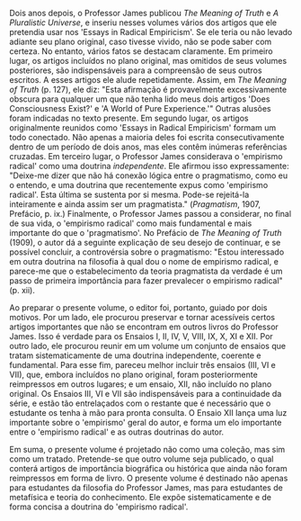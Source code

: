 Dois anos depois, o Professor James publicou _The Meaning of Truth_ e _A Pluralistic Universe_, e inseriu nesses volumes vários dos artigos que ele pretendia usar nos 'Essays in Radical Empiricism'. Se ele teria ou não levado adiante seu plano original, caso tivesse vivido, não se pode saber com certeza. No entanto, vários fatos se destacam claramente. Em primeiro lugar, os artigos incluídos no plano original, mas omitidos de seus volumes posteriores, são indispensáveis para a compreensão de seus outros escritos. A esses artigos ele alude repetidamente. Assim, em _The Meaning of Truth_ (p. 127), ele diz: "Esta afirmação é provavelmente excessivamente obscura para qualquer um que não tenha lido meus dois artigos 'Does Consciousness Exist?' e 'A World of Pure Experience.'" Outras alusões foram indicadas no texto presente. Em segundo lugar, os artigos originalmente reunidos como 'Essays in Radical Empiricism' formam um todo conectado. Não apenas a maioria deles foi escrita consecutivamente dentro de um período de dois anos, mas eles contêm inúmeras referências cruzadas. Em terceiro lugar, o Professor James considerava o 'empirismo radical' como uma doutrina _independente_. Ele afirmou isso expressamente: "Deixe-me dizer que não há conexão lógica entre o pragmatismo, como eu o entendo, e uma doutrina que recentemente expus como 'empirismo radical'. Esta última se sustenta por si mesma. Pode-se rejeitá-la inteiramente e ainda assim ser um pragmatista." (_Pragmatism_, 1907, Prefácio, p. ix.) Finalmente, o Professor James passou a considerar, no final de sua vida, o 'empirismo radical' como mais fundamental e mais importante do que o 'pragmatismo'. No Prefácio de _The Meaning of Truth_ (1909), o autor dá a seguinte explicação de seu desejo de continuar, e se possível concluir, a controvérsia sobre o pragmatismo: "Estou interessado em outra doutrina na filosofia à qual dou o nome de empirismo radical, e parece-me que o estabelecimento da teoria pragmatista da verdade é um passo de primeira importância para fazer prevalecer o empirismo radical" (p. xii).

Ao preparar o presente volume, o editor foi, portanto, guiado por dois motivos. Por um lado, ele procurou preservar e tornar acessíveis certos artigos importantes que não se encontram em outros livros do Professor James. Isso é verdade para os Ensaios I, II, IV, V, VIII, IX, X, XI e XII. Por outro lado, ele procurou reunir em um volume um conjunto de ensaios que tratam sistematicamente de uma doutrina independente, coerente e fundamental. Para esse fim, pareceu melhor incluir três ensaios (III, VI e VII), que, embora incluídos no plano original, foram posteriormente reimpressos em outros lugares; e um ensaio, XII, não incluído no plano original. Os Ensaios III, VI e VII são indispensáveis para a continuidade da série, e estão tão entrelaçados com o restante que é necessário que o estudante os tenha à mão para pronta consulta. O Ensaio XII lança uma luz importante sobre o 'empirismo' geral do autor, e forma um elo importante entre o 'empirismo radical' e as outras doutrinas do autor.

Em suma, o presente volume é projetado não como uma coleção, mas sim como um tratado. Pretende-se que outro volume seja publicado, o qual conterá artigos de importância biográfica ou histórica que ainda não foram reimpressos em forma de livro. O presente volume é destinado não apenas para estudantes da filosofia do Professor James, mas para estudantes de metafísica e teoria do conhecimento. Ele expõe sistematicamente e de forma concisa a doutrina do 'empirismo radical'.